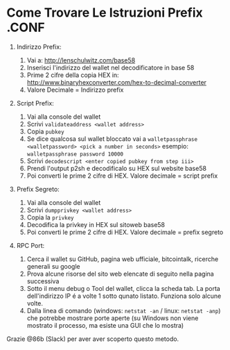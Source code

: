# Come Trovare Le Istruzioni Prefix .CONF 

1. Indirizzo Prefix:

    1. Vai a: http://lenschulwitz.com/base58
    2. Inserisci l'indirizzo del wallet nel decodificatore in base 58
    3. Prime 2 cifre della copia HEX in: http://www.binaryhexconverter.com/hex-to-decimal-converter
    4. Valore Decimale = Indirizzo prefix

2. Script Prefix:

    1. Vai alla console del wallet
    2. Scrivi `validateaddress <wallet address>`
    3. Copia `pubkey`
    4. Se dice qualcosa sul wallet bloccato vai a `walletpassphrase <walletpassword> <pick a number in seconds>` esempio: `walletpassphrase password 10000`
    5. Scrivi `decodescript <enter copied pubkey from step iii>`
    6. Prendi l'output p2sh e decodificalo su HEX sul website base58 
    7. Poi converti le prime 2 cifre di HEX. Valore decimale = script prefix

3. Prefix Segreto:

    1. Vai alla console del wallet
    2. Scrivi `dumpprivkey <wallet address>`
    3. Copia la `privkey` 
    4. Decodifica la privkey in HEX sul sitoweb base58 
    5. Poi converti le prime 2 cifre di HEX. Valore decimale = prefix segreto

4.  RPC Port:

    1. Cerca il wallet su GitHub, pagina web ufficiale, bitcointalk, ricerche generali su google
    2. Prova alcune risorse del sito web elencate di seguito nella pagina successiva 
    3. Sotto il menu debug o Tool del wallet, clicca la scheda tab. La porta dell'indirizzo IP é a volte 1 sotto qunato listato. Funziona solo alcune volte.
    4. Dalla linea di comando (windows: `netstat -an` / linux: `netstat -anp`) che potrebbe mostrare porte aperte (su Windows non viene mostrato il processo, ma esiste una GUI che lo mostra)

Grazie @86b (Slack) per aver aver scoperto questo metodo.

